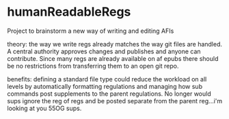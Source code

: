 # humanReadableRegs
Project to brainstorm a new way of writing and editing AFIs

theory: the way we write regs already matches the way git files are handled. A central authority approves changes and publishes and anyone can contribute. Since many regs are already available on af epubs there should be no restrictions from transferring them to an open git repo.

benefits: defining a standard file type could reduce the workload on all levels by automatically formatting regulations and managing how sub commands post supplements to the parent regulations. No longer would sups ignore the reg of regs and be posted separate from the parent reg...i'm looking at you 55OG sups.
